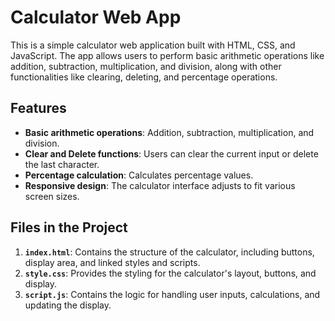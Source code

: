 # Calculator Web App

This is a simple calculator web application built with HTML, CSS, and JavaScript. The app allows users to perform basic arithmetic operations like addition, subtraction, multiplication, and division, along with other functionalities like clearing, deleting, and percentage operations.

## Features

- **Basic arithmetic operations**: Addition, subtraction, multiplication, and division.
- **Clear and Delete functions**: Users can clear the current input or delete the last character.
- **Percentage calculation**: Calculates percentage values.
- **Responsive design**: The calculator interface adjusts to fit various screen sizes.

## Files in the Project
1. **`index.html`**: Contains the structure of the calculator, including buttons, display area, and linked styles and scripts.
2. **`style.css`**: Provides the styling for the calculator's layout, buttons, and display.
3. **`script.js`**: Contains the logic for handling user inputs, calculations, and updating the display.
